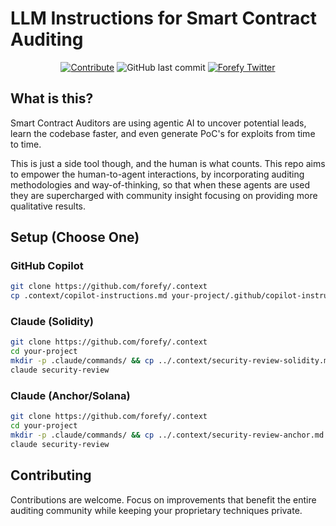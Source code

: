 # LLM Instructions for Smart Contract Auditing

<p align="center">
<a href="https://github.com/forefy/.context/edit/main/copilot-instructions.md"><img alt="Contribute" title="Contribute to copilot-instructions.md" src="https://img.shields.io/badge/Contribute-copilot--instructions.md-blue?logo=github"></a>
<img alt="GitHub last commit" title="GitHub last commit" src="https://img.shields.io/github/last-commit/forefy/.context">
<a href="https://twitter.com/forefy"><img alt="Forefy Twitter" title="Forefy Twitter" src="https://img.shields.io/twitter/follow/forefy.svg?logo=twitter"></a>

</p>

## What is this?

Smart Contract Auditors are using agentic AI to uncover potential leads, learn the codebase faster, and even generate PoC's for exploits from time to time.

This is just a side tool though, and the human is what counts. This repo aims to empower the human-to-agent interactions, by incorporating auditing methodologies and way-of-thinking, so that when these agents are used they are supercharged with community insight focusing on providing more qualitative results.


## Setup (Choose One)

### GitHub Copilot

```bash
git clone https://github.com/forefy/.context
cp .context/copilot-instructions.md your-project/.github/copilot-instructions.md
```

### Claude (Solidity)

```bash
git clone https://github.com/forefy/.context
cd your-project
mkdir -p .claude/commands/ && cp ../.context/security-review-solidity.md .claude/commands/security-review.md
claude security-review
```

### Claude (Anchor/Solana)

```bash
git clone https://github.com/forefy/.context
cd your-project
mkdir -p .claude/commands/ && cp ../.context/security-review-anchor.md .claude/commands/security-review.md
claude security-review
```


## Contributing

Contributions are welcome. Focus on improvements that benefit the entire auditing community while keeping your proprietary techniques private.
